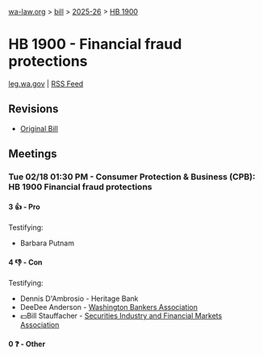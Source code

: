 [wa-law.org](/) > [bill](/bill/) > [2025-26](/bill/2025-26/) > [HB 1900](/bill/2025-26/hb/1900/)

# HB 1900 - Financial fraud protections
[leg.wa.gov](https://app.leg.wa.gov/billsummary?BillNumber=1900&Year=2025&Initiative=false) | [RSS Feed](./rss.xml)

## Revisions
* [Original Bill](1/)

## Meetings
### Tue 02/18 01:30 PM - Consumer Protection & Business (CPB): HB 1900 Financial fraud protections
#### 3 👍 - Pro
Testifying:
* Barbara Putnam

#### 4 👎 - Con
Testifying:
* Dennis D'Ambrosio - Heritage Bank
* DeeDee Anderson - [Washington Bankers Association](/org/washington_bankers_association/)
* 💵Bill Stauffacher - [Securities Industry and Financial Markets Association](/org/securities_industry_and_financial_markets_association/)

#### 0 ❓ - Other
